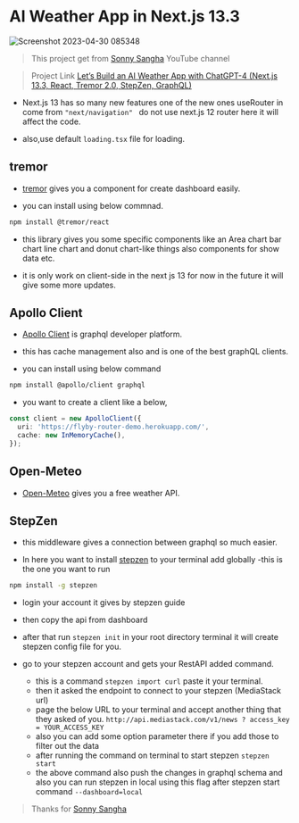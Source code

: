 # AI Weather App in Next.js 13.3

![Screenshot 2023-04-30 085348](https://user-images.githubusercontent.com/77588716/235366770-30fde490-32d4-4169-8716-45c3f1bf6fef.jpg)

>This project get from [Sonny Sangha](https://www.youtube.com/@SonnySangha) YouTube channel

>Project Link [Let’s Build an AI Weather App with ChatGPT-4 (Next.js 13.3, React, Tremor 2.0, StepZen, GraphQL)](https://www.youtube.com/watch?v=DS5TZCn-pk8&t=7807s)


- Next.js 13 has so many new features one of the new ones useRouter in come from `"next/navigation" ` do not use next.js 12 router here it will affect the code.

- also,use default ```loading.tsx``` file for loading.


## tremor
- [tremor](https://www.tremor.so/) gives you a component for create dashboard easily.

- you can install using below commnad.

```bash
npm install @tremor/react
```
- this library gives you some specific components like an Area chart bar chart line chart and donut chart-like things also components for show data etc.

- it is only work on client-side in the next js 13 for now in the future it will give some more updates.


## Apollo Client

- [Apollo Client](https://www.apollographql.com/) is graphql developer platform.

- this has cache management also and is one of the best graphQL clients.

- you can install using below command

```bash
npm install @apollo/client graphql
```

- you want to create a client like a below,

```typescript
const client = new ApolloClient({
  uri: 'https://flyby-router-demo.herokuapp.com/',
  cache: new InMemoryCache(),
});
```

## Open-Meteo

- [Open-Meteo](https://open-meteo.com/) gives you a free weather API.
 
## StepZen

- this middleware gives a connection between graphql so much easier.

- In here you want to install [stepzen](https://stepzen.com/) to your terminal add globally
  -this is the one you want to run

```bash
npm install -g stepzen
```

   -  login your account it gives by stepzen guide
   -  then copy the api from dashboard
   -  after that run ```stepzen init``` in your root directory terminal it will create stepzen config file for you.

- go to your stepzen account and gets your RestAPI added command.
  - this is a command `stepzen import curl` paste it your terminal.
  - then it asked the endpoint to connect to your stepzen (MediaStack url)
  - page the below URL to your terminal and accept another thing that they asked of you.
    `http://api.mediastack.com/v1/news ? access_key = YOUR_ACCESS_KEY`
  - also you can add some option parameter there if you add those to filter out the data
  - after running the command on terminal to start stepzen `stepzen start`
  - the above command also push the changes in graphql schema and also you can run stepzen in local using  this flag after stepzen start  command `--dashboard=local`


> Thanks for [Sonny Sangha](https://www.youtube.com/@SonnySangha)



